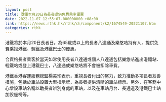 ```yaml
---
layout: post
title: 港鐵本月20日為長者提供免費乘車優惠
date: 2022-11-07 12:55:07.000000000 +08:00
link: https://news.rthk.hk/rthk/ch/component/k2/1674549-20221107.htm
categories: rthk
---
```


港鐵將於本月20日長者日，為65歲或以上的長者八達通及樂悠咭持有人，提供免費乘搭港鐵、輕鐵及港鐵巴士的優惠。

合資格長者乘客於當天如常使用長者八達通或個人八達通包括樂悠咭進出港鐵站、輕鐵站或登上港鐵巴士，八達通或樂悠咭將不會被扣除車費。

港鐵香港客運服務總監楊美珍表示，重視長者付出的努力，致力推動多項長者友善措施，包括於車站設置大型指示牌，為長者提供清晰的車站標示。另外，在客務中心增設車站名稱以助長者辨別身處的車站，以及在車站月台、長通道及港鐵巴士站加設座椅等。
